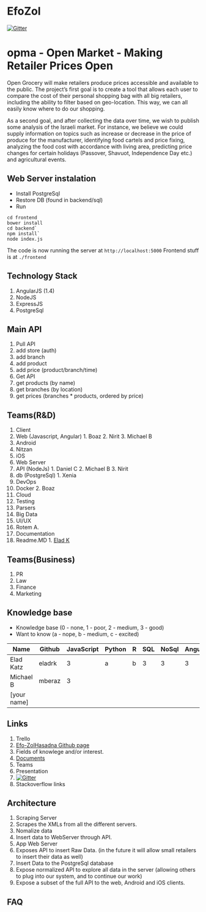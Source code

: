 # EfoZol

[![Gitter](https://badges.gitter.im/Join%20Chat.svg)](https://gitter.im/EladRK/EfoZol?utm_source=badge&utm_medium=badge&utm_campaign=pr-badge&utm_content=badge)

# opma - Open Market - Making Retailer Prices Open
Open Grocery will make retailers produce prices accessible and available to the public. 
The project’s first goal is to create a tool that allows each user to compare the cost of their personal shopping bag with all big retailers, including the ability to filter based on geo-location. This way, we can all easily know where to do our shopping.

As a second goal, and after collecting the data over time, we wish to publish some analysis of the Israeli market. For instance, we believe we could supply information on topics such as increase or decrease in the price of produce for the manufacturer, identifying food cartels and price fixing, analyzing the food cost with accordance with living area, predicting price changes for certain holidays (Passover, Shavuot, Independence Day etc.) and agricultural events.

## Web Server instalation 

 - Install PostgreSql
 - Restore DB (found in backend/sql)
 - Run 
```
cd frontend 
bower install
cd backend`
npm install`
node index.js

``` 
 
The code is now running the server at `http://localhost:5000`
Frontend stuff is at `./frontend`

## Technology Stack
1. AngularJS (1.4)
2. NodeJS
3. ExpressJS
4. PostgreSql


## Main API
1. Pull API
  1. add store (auth)
  2. add branch
  3. add product
  4. add price (product/branch/time)
2. Get API
  1. get products (by name)
  2. get branches (by location)
  3. get prices (branches * products, ordered by price)
		
## Teams(R&D) 
1. Client
  1. Web (Javascript, Angular)
    1. Boaz
    2. Nirit
    3. Michael B
  2. Android
   1. Nitzan
  3. iOS
2. Web Server 
  1. API (NodeJs) 
    1. Daniel C
    2. Michael B
    3. Nirit 
  2. db (PostgreSql)
    1. Xenia
3. DevOps 
  1. Docker
    2. Boaz
  1. Cloud
  2. Testing
4. Parsers
5. Big Data
6. UI/UX
  1. Rotem A.
7. Documentation
  1. Readme.MD 
    1. [Elad K](https://github.com/eladrk)
 
## Teams(Business)	
1. PR
2. Law
3. Finance
4. Marketing
	
## Knowledge base
- Knowledge base (0 - none, 1 - poor, 2 - medium, 3 - good)
- Want to know (a - nope, b - medium, c - excited)

|Name        | Github     | JavaScript | Python | R | SQL | NoSql | Angular | Node | Docker | 
|------------|------------|------------|--------|---|-----|-------|---------|------|--------|
|Elad Katz   | eladrk     | 3          | a      | b | 3   | 3     | 3       | 3    | 2 c    |
|Michael B   | mberaz     | 3          |        |   |     |       |         |      |        |
|[your name] |            |            |        |   |     |       |         |      |        |

## Links
1. Trello
2. [Efo-ZolHasadna Github page](https://github.com/Eifo-Zol-Hasadna)
3. Fields of knowlege and/or interest.
4. [Documents](https://github.com/Eifo-Zol-Hasadna/docs)
  1. Teams
  2. Presentation
5. [![Gitter](https://badges.gitter.im/Join%20Chat.svg)](https://gitter.im/EladRK/EfoZol?utm_source=badge&utm_medium=badge&utm_campaign=pr-badge&utm_content=badge)
6. Stackoverflow links

## Architecture
1. Scraping Server
  1. Scrapes the XMLs from all the different servers.
  2. Nomalize data
  3. Insert data to WebServer through API.
2. App Web Server
  1. Exposes API to insert Raw Data. (in the future it will allow small retailers to insert their data as well)
  2. Insert Data to the PostgreSql database
  3. Expose normalized API to explore all data in the server (allowing others to plug into our system, and to continue our work)
  4. Expose a subset of the full API to the web, Android and iOS clients.


## FAQ


